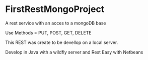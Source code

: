 # FirstRestMongoProject

A rest service with an acces to a mongoDB base

Use Methods = PUT, POST, GET, DELETE

This REST was create to be devellop on a local server.

Develop in Java with a wildfly server and Rest Easy with Netbeans


